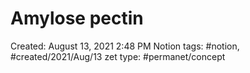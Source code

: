 # Amylose pectin

Created: August 13, 2021 2:48 PM
Notion tags: #notion, #created/2021/Aug/13
zet type: #permanet/concept